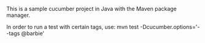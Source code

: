 This is a sample cucumber project in Java with the Maven package manager.

In order to run a test with certain tags, use:
mvn test -Dcucumber.options='--tags @barbie'
